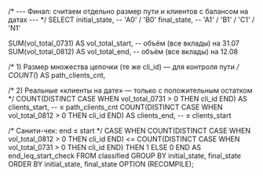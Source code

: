 /* --- Финал: считаем отдельно размер пути и клиентов с балансом на датах --- */
SELECT
  initial_state,                  -- 'A0' / 'B0'
  final_state,                    -- 'A1' / 'B1' / 'C1' / 'N1'

  SUM(vol_total_0731) AS vol_total_start,             -- объём (все вклады) на 31.07
  SUM(vol_total_0812) AS vol_total_end,               -- объём (все вклады) на 12.08

  /* 1) Размер множества цепочки (те же cli_id) — для контроля пути */
  COUNT(*) AS path_clients_cnt,

  /* 2) Реальные «клиенты на дате» — только с положительным остатком */
  COUNT(DISTINCT CASE WHEN vol_total_0731 > 0 THEN cli_id END) AS clients_start,  -- ≤ path_clients_cnt
  COUNT(DISTINCT CASE WHEN vol_total_0812 > 0 THEN cli_id END) AS clients_end,    -- ≤ clients_start

  /* Санити-чек: end ≤ start */
  CASE WHEN
    COUNT(DISTINCT CASE WHEN vol_total_0812 > 0 THEN cli_id END)
    <= COUNT(DISTINCT CASE WHEN vol_total_0731 > 0 THEN cli_id END)
  THEN 1 ELSE 0 END AS end_leq_start_check
FROM classified
GROUP BY initial_state, final_state
ORDER BY initial_state, final_state
OPTION (RECOMPILE);
